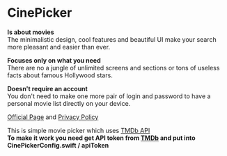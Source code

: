 # CinePicker

**Is about movies**<br/>
The minimalistic design, cool features and beautiful UI make your search more pleasant and easier than ever.

**Focuses only on what you need**<br/>
There are no a jungle of unlimited screens and sections or tons of useless facts about famous Hollywood stars.

**Doesn't require an account**<br/>
You don't need to make one more pair of login and password to have a personal movie list directly on your device.

[Official Page](https://maxim-kryloff.github.io/CinePickerOfficial) and [Privacy Policy](https://maxim-kryloff.github.io/CinePickerPrivacyPolicy/)<br/>

This is simple movie picker which uses [TMDb API](https://www.themoviedb.org)<br/>
**To make it work you need get API token from [TMDb](https://www.themoviedb.org) and put into CinePickerConfig.swift / apiToken**
